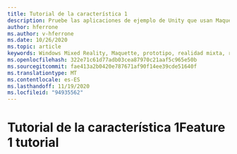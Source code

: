 ```yaml
---
title: Tutorial de la característica 1
description: Pruebe las aplicaciones de ejemplo de Unity que usan Maquette.
author: hferrone
ms.author: v-hferrone
ms.date: 10/26/2020
ms.topic: article
keywords: Windows Mixed Reality, Maquette, prototipo, realidad mixta, realidad virtual, VR, MR, comentarios, centro de comentarios, errores
ms.openlocfilehash: 322e71c61d77adb03cea87970c21aaf5c965e50b
ms.sourcegitcommit: fae413a2b0420e787671af90f14ee39cde51640f
ms.translationtype: MT
ms.contentlocale: es-ES
ms.lasthandoff: 11/19/2020
ms.locfileid: "94935562"
---
```

# <a name="feature-1-tutorial"></a><span data-ttu-id="5c8fd-104">Tutorial de la característica 1</span><span class="sxs-lookup"><span data-stu-id="5c8fd-104">Feature 1 tutorial</span></span>

<!-- TODO(Harrison/Stefan): Need cool header image from tutorial -->

<!-- TODO(Stefan): Create tutorial content and screenshots -->
